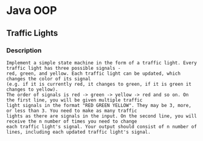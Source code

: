 # Java OOP

## Traffic Lights

### Description
    Implement a simple state machine in the form of a traffic light. Every traffic light has three possible signals -
    red, green, and yellow. Each traffic light can be updated, which changes the color of its signal 
    (e.g. if it is currently red, it changes to green, if it is green it changes to yellow). 
    The order of signals is red -> green -> yellow -> red and so on. On the first line, you will be given multiple traffic 
    light signals in the format "RED GREEN YELLOW". They may be 3, more, or less than 3. You need to make as many traffic 
    lights as there are signals in the input. On the second line, you will receive the n number of times you need to change 
    each traffic light's signal. Your output should consist of n number of lines, including each updated traffic light's signal.